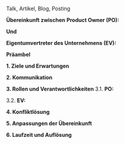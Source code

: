 Talk, Artikel, Blog, Posting

**Übereinkunft zwischen**
**Product Owner (PO):**

**Und**

**Eigentumvertreter des Unternehmens (EV):**

**Präambel**

**1. Ziele und Erwartungen**


**2. Kommunikation**


**3. Rollen und Verantwortlichkeiten**
3.1. **PO:**

3.2. **EV:**

**4. Konfliktlösung**


**5. Anpassungen der Übereinkunft**


**6. Laufzeit und Auflösung**